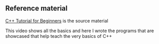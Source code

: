 ## Reference material

[C++ Tutorial for Beginners](https://youtu.be/vLnPwxZdW4Y) is the source material

This video shows all the basics and here I wrote the programs that are showcased that help teach the very basics of C++
